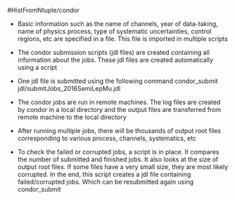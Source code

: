 
#HistFromNtuple/condor

* Basic information such as the name of channels, year of data-taking, name
of physics process, type of systematic uncertainties, control regions,
etc are specified in a file. This file is imported in multiple scripts

* The condor submission scripts (jdl files) are created containing all 
information about the jobs. These jdl files are created automatically
using a script

* One jdl file is submitted using the following command
    condor_submit jdl/submitJobs_2016SemiLepMu.jdl

* The condor jobs are run in remote machines. The log files are created
by condor in a local directory and the output files are transferred from
remote machine to the local directory

* After running multiple jobs, there will be thousands of output root 
files corresponding to various process, channels, systematics, etc 

* To check the failed or corrupted jobs, a script is in place. It 
compares the number of submitted and finished jobs. It also looks at the
size of output root files. If some files have a very small size, they are
most likely corrupted. In the end, this script creates a jdl file
containing failed/corrupted jobs. Which can be resubmitted again using
condor_submit
